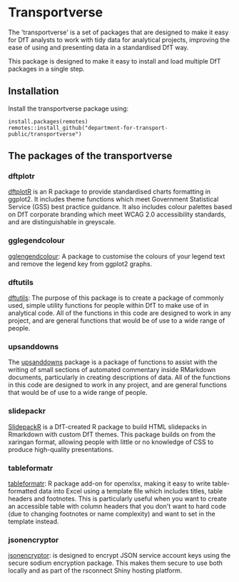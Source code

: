 # Transportverse

The 'transportverse' is a set of packages that are designed to make it easy for DfT analysts to work with tidy data for analytical projects, improving the ease of using and presenting data in a standardised DfT way.

This package is designed to make it easy to install and load multiple DfT packages in a single step.

## Installation

Install the transportverse package using:

```
install.packages(remotes)
remotes::install_github("department-for-transport-public/transportverse")
```

## The packages of the transportverse


### dftplotr

[dftplotR](https://github.com/department-for-transport/dftplotr) is an R package to provide standardised charts formatting in ggplot2. It includes theme functions which meet Government Statistical Service (GSS) best practice guidance. It also includes colour palettes based on DfT corporate branding which meet WCAG 2.0 accessibility standards, and are distinguishable in greyscale.

### gglegendcolour

[gglengendcolour](https://github.com/department-for-transport-public/gglegendcolour): A package to customise the colours of your legend text and remove the legend key from ggplot2 graphs.

### dftutils

[dftutils](https://github.com/department-for-transport-public/dftutils): The purpose of this package is to create a package of commonly used, simple utility functions for people within DfT to make use of in analytical code. All of the functions in this code are designed to work in any project, and are general functions that would be of use to a wide range of people.

### upsanddowns

The [upsanddowns](https://github.com/department-for-transport-public/upsanddowns) package is a package of functions to assist with the writing of small sections of automated commentary inside RMarkdown documents, particularly in creating descriptions of data. All of the functions in this code are designed to work in any project, and are general functions that would be of use to a wide range of people.

### slidepackr

[SlidepackR](https://github.com/department-for-transport-public/slidepackr) is a DfT-created R package to build HTML slidepacks in Rmarkdown with custom DfT themes. This package builds on from the xaringan format, allowing people with little or no knowledge of CSS to produce high-quality presentations.


### tableformatr

[tableformatr](https://github.com/department-for-transport-public/tableformatr): R package add-on for openxlsx, making it easy to write table-formatted data into Excel using a template file which includes titles, table headers and footnotes. This is particularly useful when you want to create an accessible table with column headers that you don't want to hard code (due to changing footnotes or name complexity) and want to set in the template instead.

### jsonencryptor

[jsonencryptor](https://github.com/department-for-transport-public/jsonencryptor): is designed to encrypt JSON service account keys using the secure sodium encryption package. This makes them secure to use both locally and as part of the rsconnect Shiny hosting platform.
